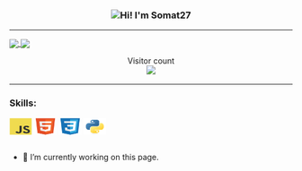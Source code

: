 <h3 align="center"><img src="https://media.giphy.com/media/hvRJCLFzcasrR4ia7z/giphy.gif" width="25px">Hi! I'm Somat27</img></h3>

---

<a href="https://github.com/anuraghazra/github-readme-stats">
  <img align="center" height="155" src="https://github-readme-stats.vercel.app/api/top-langs/?username=somat27&layout=compact&langs_count=7&theme=tokyonight" />
</a>
<a href="https://github.com/anuraghazra/convoychat">
  <img align="center" height="155" src="https://github-readme-stats.vercel.app/api?username=somat27&show_icons=true&theme=tokyonight" />
</a>
<p align="center"> 
  Visitor count<br>
  <img src="https://profile-counter.glitch.me/somat27/count.svg" />
</p>

---

### Skills: 
<div style="display: inline_block">  
  <img align="center" alt="Rafa-Js" height="30" width="40" src="https://raw.githubusercontent.com/devicons/devicon/master/icons/javascript/javascript-original.svg">
  <img align="center" alt="Rafa-HTML" height="30" width="40" src="https://raw.githubusercontent.com/devicons/devicon/master/icons/html5/html5-original.svg">
  <img align="center" alt="Rafa-CSS" height="30" width="40" src="https://raw.githubusercontent.com/devicons/devicon/master/icons/css3/css3-original.svg">
  <img align="center" alt="Rafa-Python" height="30" width="40" src="https://raw.githubusercontent.com/devicons/devicon/master/icons/python/python-original.svg">
</div>
<br>

- 🔭 I’m currently working on this page. 
